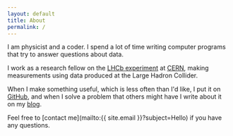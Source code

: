 ```yaml
---
layout: default
title: About
permalink: /
---
```


I am physicist and a coder. I spend a lot of time writing computer programs 
that try to answer questions about data.

I work as a research fellow on the [LHCb experiment](https://lhcb.cern.ch) at 
[CERN](https://home.cern), making measurements using data produced at the Large 
Hadron Collider.

When I make something useful, which is less often than I'd like, I put it on 
[GitHub](https://github.com/alexpearce), and when I solve a problem that others 
might have I write about it on my [blog](/blog).

Feel free to [contact me](mailto:{{ site.email }}?subject=Hello) if you have 
any questions.
